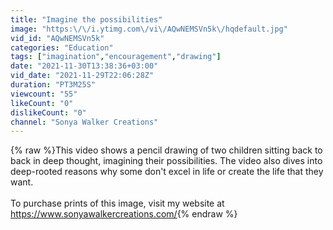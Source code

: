 ```yaml
---
title: "Imagine the possibilities"
image: "https:\/\/i.ytimg.com\/vi\/AQwNEMSVn5k\/hqdefault.jpg"
vid_id: "AQwNEMSVn5k"
categories: "Education"
tags: ["imagination","encouragement","drawing"]
date: "2021-11-30T13:38:36+03:00"
vid_date: "2021-11-29T22:06:28Z"
duration: "PT3M25S"
viewcount: "55"
likeCount: "0"
dislikeCount: "0"
channel: "Sonya Walker Creations"
---
```

{% raw %}This video shows a pencil drawing of two children sitting back to back in deep thought, imagining their possibilities. The video also dives into deep-rooted reasons why some don't excel in life or create the life that they want.       <br /><br />To purchase prints of this image, visit my website at <a rel="nofollow" target="blank" href="https://www.sonyawalkercreations.com/">https://www.sonyawalkercreations.com/</a>{% endraw %}
